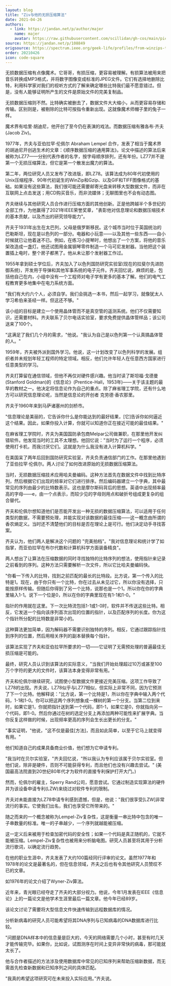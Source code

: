 ```yaml
---
layout: blog
title: "Ziv与他的无损压缩算法"
date: 2021-04-26
authors:
  - link: https://jandan.net/p/author/majer
    name: majer
    avatar: https://raw.githubusercontent.com/scillidan/gh-cos/main/picture-of-hakashmyr-grey.png
source: https://jandan.net/p/108849
origsource: https://spectrum.ieee.org/geek-life/profiles/from-winzips-to-cat-gifs-jacob-zivs-algorithms-have-powered-decades-of-compression
order: 20210426
icon: code-square
---
```


无损数据压缩有点像魔术。它哥哥，有损压缩，更容易被理解。有损算法被用来把音乐转换成MP3格式，并将数字图像变成标准的JPEG文件。它们有选择地删除比特，利用科学家对我们的视听方式的了解来确定哪些比特我们最不愿意错过。但是，没有人能够证明所产生的文件是原始文件的完美复制品。

无损数据压缩则不然。比特确实被删去了，数据文件大大缩小，从而更容易存储和传输。区别则是，被剔除的比特可按指令重新出现。这就像魔术师帽子里的兔子一样。

魔术界有哈里·胡迪尼，他开创了至今仍在表演的戏法。而数据压缩有雅各布·齐夫(Jacob Ziv)。

1977年，齐夫与亚伯拉罕·伦佩尔 Abraham Lempel 合作，发表了相当于魔术界的胡迪尼开创逃生术的文章：《顺序数据压缩的通用算法》。论文中描述的算法后来被称为LZ77——分别代表作者的名字，按字母顺序排列，还有年份。LZ77并不是第一个无损压缩算法，但它是第一个散发出魔力的算法。

第二年，两位研究人员又发布了改进版，即LZ78。该算法成为80年代初使用的Unix压缩程序、90年代初诞生的WinZip和Gzip、以及GIF和TIFF图像格式的基础。如果没有这些算法，我们很可能还需要邮寄光盘来转移大型数据文件，而非在互联网上点击发送；用CD购买音乐，而非流媒体；无聊图里也不会有动态图。

齐夫继续与其他研究人员合作进行压缩方面的其他创新。正是他跨越半个多世纪的全部工作，为他赢得了2021年IEEE荣誉奖章，"表彰他对信息理论和数据压缩技术的基本贡献，以及杰出的研究领导能力"。

齐夫于1931年出生在太巴列，父母是俄罗斯移民。这个城市当时位于英国统治的巴勒斯坦，现在是以色列的一部分。电器和小玩意——以及其他一些东西——自小时候就已让他着迷不已。例如，在练习小提琴时，他想出了一个方案，将他的音乐架改造成一盏灯。他还试图用金属钢琴零件制造一个马可尼发射器。当他把这个装置插上电时，整个房子都黑了。他从未让那个发射器工作过。

1955年拿到硕士学位后，齐夫加入了以色列国防研究实验室(现在的拉斐尔先进防御系统)，开发用于导弹和其他军事系统的电子元件。齐夫回忆说，麻烦的是，包括他自己在内，小组中没有一个工程师对电子学有更多的基本了解。他们的电气工程教育更多地集中在电力系统方面。

"我们有大约六个人，必须自学。我们会挑选一本书，然后一起学习，就像犹太人学习希伯来圣经一样。但这还不够。"

该小组的目标是建立一个使用晶体管而不是真空管的遥测系统。他们不仅需要知识，还需要材料。齐夫联系了贝尔电话实验室，要求免费提供晶体管样品；该公司送来了100个。

"这满足了我们几个月的需求，"他说。"我认为自己是以色列第一个认真搞晶体管的人。"

1959年，齐夫被外派到国外学习。他说，这一计划改变了以色列科学的发展。组织者并未规划年轻工程师的特定领域。相反，他们允许年轻人在任意西方国家进行任意类型的学习。

齐夫打算留在通信领域，但他不再仅对硬件感兴趣。他当时读了斯坦福·戈德曼(Stanford Goldman)的《信息论》(Prentice-Hall，1953年)——关于该主题的最早的教材之一。他决定将信息论作为自己的重点。除了麻省理工学院，还有什么地方可以研究信息理论呢，当然是信息论的开创者 克劳德·香农那里。

齐夫于1960年来到马萨诸塞州的剑桥市。

"信息理论是美丽的，它告诉你什么是你能达到的最好结果，\[它\]告诉你如何逼近这个结果。因此，如果你投入计算，你就可以知道你正在接近可能的最佳结果。"

在麻省理工学院时，齐夫为美国国防承包商Melpar公司做兼职，在那里他开发纠错软件。他发现当时的工具不太理想。他回忆说："当时为了运行一个程序，必须使用打卡机，而我讨厌它们。这就是为什么我没有进入计算机科学。"

在美国呆了两年后回到国防研究实验室，齐夫负责通信部门的工作。在那里他遇到了亚伯拉罕·伦佩尔。两人讨论了如何改进原始的无损数据压缩算法。

当时，无损数据压缩技术应用哈夫曼编码。这种方法首先在数据文件中找到比特序列，然后根据它们出现的频率对它们进行排序。然后编码器建立一个字典，其中最常见的序列由最少的比特数表示。这也是摩尔斯码背后的思想。英语中出现频率最高的字母——e，由一个点表示，而较少见的字母则用点和破折号组成更复杂的组合替代。

齐夫和伦佩尔想知道他们是否能开发出一种无损的数据压缩算法，可以适用于任何类型的数据，不需要预处理，并能实现对该数据的最佳压缩——这一概念由所谓的香农熵定义。当时还不清楚他们的目标是否在理论上是可行。他们决定动手寻找答案。

齐夫认为，他们两人是解决这个问题的 "完美拍档"。"我对信息理论和统计学了如指掌，而亚伯拉罕在布尔代数和计算机科学方面装备精良"。

两人想出了让算法在压缩数据的同时寻找独特的比特序列的想法，使用指针来记录之前看到的序列。这种方法只需要解析一次文件，所以它比哈夫曼编码快。

"你看一下传入的比特，找到之前匹配的最长的比特段。比方说，第一个传入的比特是1。现在，由于你只有一个比特，你在过去从未见过它，所以你没有选择，只能按原样传输。但随后你得到了另一个比特，说那也是一个1。所以你在你的字典里输入1-1。说下一个位是0，所以在你的字典里现在有1-1和1-0。"

指针的作用就在这里。下一次比特流包括1-1或1-0时，软件并不传送这些比特。相反，它发送一个指向该序列首次出现的位置的指针，以及匹配序列的长度。你为这个指针所分配的比特数是非常小的。

这种算法更加简单，因为解码器不需要识别独特的序列。相反，它通过跟踪指针找到序列的位置，然后用相关序列的副本替换每个指针。

该算法实现了齐夫和亚伯拉罕所要求的一切——它证明了无需预处理的普遍最佳无损压缩是可能的。

最终，研究人员认识到该算法的实际意义，"当我们开始处理超过10万或甚至100万个字符的更大的文件时，该算法本身变得非常有用。"

齐夫和伦佩尔继续研究，试图使小型数据文件更接近完美压缩。这项工作导致了LZ78的出现。齐夫说，LZ78似乎与LZ77相似，但实际上非常不同，因为它预测了下一个比特。他解释说："比方说，第一个比特是1，所以你在字典中输入两个代码，1-1和1-0。你可以把这两个序列想象成一棵树的第一个分支。当第二位到来时，如果它是1，你就把指针送到第一个代码，即1-1，如果它是0，你就指向另一个代码，即1-0。然后你通过在树的选定分支上再添加两种可能性来扩展字典。当你反复这样做的时候，出现频率更高的序列会生长出更长的分支。"

"事实证明，"他说，"这不仅是最佳\[方法\]，而且如此简单，以至于它马上就变得有用。"

他们知道自己的成果具备商业价值，他们想为它申请专利。

"我当时在贝尔实验室，"齐夫回忆说，"所以我认为专利应该属于贝尔实验室。但他们说，除非是硬件，否则不可能获得专利，而且他们也没有兴趣去尝试。" (美国最高法院直到20世纪80年代才为软件的直接专利保护打开大门。)

然而，伦佩尔的雇主，Sperry Rand公司，愿意尝试。它通过制造实现算法的硬件并为该设备申请专利(LZW)来绕过对软件专利的限制。

齐夫对未能直接为LZ78申请专利感到遗憾，但是，他说："我们很享受\[LZW\]非常流行的事实。它使我们出名，我们也享受它所带来的。"

随之而来的一个概念被称为Lempel-Ziv复杂性，这是衡量一串比特中包含的唯一子串数量的标准。唯一的子串越少，一个序列就越能被压缩。

这一定义后来被用于检查加密代码的安全性；如果一个代码是真正随机的，它就不能被压缩。Lempel-Ziv复杂性也被用来分析脑电图。研究人员甚至将其用于分析流行歌词，以确定流行趋势。

在他的职业生涯中，齐夫发表了大约100篇经同行评审的论文。虽然1977年和1978年的论文是最著名的，但在信息领域，齐夫之后也有令其他研究人员赞叹不已的文章。

如1976年的论文介绍了Wyner-Ziv算法。

近年来，青光眼已经夺走了齐夫的大部分视力。他说，今年1月发表在IEEE《信息论》上的一篇论文是他学术生涯里最后一篇文章。他今年已经89岁。

该论文讨论了需要将大型信息文件快速传输到远程数据库的情况。

分析新病毒的研究人员可能希望将其DNA序列与已知病毒的DNA数据库进行比较。

"问题是DNA样本中的信息量是巨大的，今天的网络需要几个小时，甚至有时几天才能传输完毕。如果你，比如说，试图测序在时间上变异非常快的病毒，那可能就太长了。

他与合作者描述的方法涉及使用数据库中常见的已知序列来帮助压缩新数据，而无需首先检查新数据和已知序列之间的具体匹配。

"我真的希望这项研究可在未来投入实际应用。”齐夫说。
